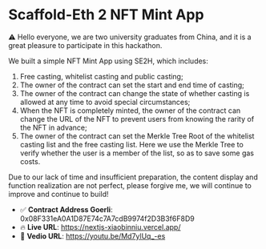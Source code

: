 # Scaffold-Eth 2 NFT Mint App

⚠️ Hello everyone, we are two university graduates from China, and it is a great pleasure to participate in this hackathon.

We built a simple NFT Mint App using SE2H, which includes:

1. Free casting, whitelist casting and public casting;
2. The owner of the contract can set the start and end time of casting;
3. The owner of the contract can change the state of whether casting is allowed at any time to avoid special circumstances;
4. When the NFT is completely minted, the owner of the contract can change the URL of the NFT to prevent users from knowing the rarity of the NFT in advance;
5. The owner of the contract can set the Merkle Tree Root of the whitelist casting list and the free casting list. Here we use the Merkle Tree to verify whether the user is a member of the list, so as to save some gas costs.

Due to our lack of time and insufficient preparation, the content display and function realization are not perfect, please forgive me, we will continue to improve and continue to build!

- ✅ **Contract Address Goerli**: 0x08F331eA0A1D87E74c7A7cdB9974f2D3B3f6F8D9
- 🔥 **Live URL**: https://nextjs-xiaobinniu.vercel.app/
- 🔐 **Vedio URL**: https://youtu.be/Md7ylUq_-es

